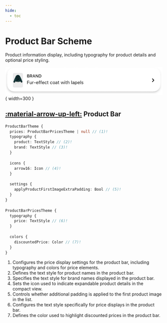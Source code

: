 ```yaml
---
hide:
  - toc
---
```

# Product Bar Scheme

Product information display, including typography for product details and optional price styling.
 
![component](/media/components/product-bar.png){ width=300 }

## [:material-arrow-up-left:](/sdk/developer/configuration/ui/theme/#theme) Product Bar

```typescript
ProductBarTheme {
  prices: ProductBarPricesTheme | null // (1)!
  typography {
    product: TextStyle // (2)!
    brand: TextStyle // (3)!
  }

  icons {
    arrow16: Icon // (4)!
  }

  settings {
    applyProductFirstImageExtraPadding: Bool // (5)!
  }
}

ProductBarPricesTheme {
  typography {
    price: TextStyle // (6)!
  }

  colors {
    discountedPrice: Color // (7)!
  }
}
```

1. Configures the price display settings for the product bar, including typography and colors for price elements.
2. Defines the text style for product names in the product bar.
3. Specifies the text style for brand names displayed in the product bar.
4. Sets the icon used to indicate expandable product details in the compact view.
5. Controls whether additional padding is applied to the first product image in the list.
6. Configures the text style specifically for price displays in the product bar.
7. Defines the color used to highlight discounted prices in the product bar. 